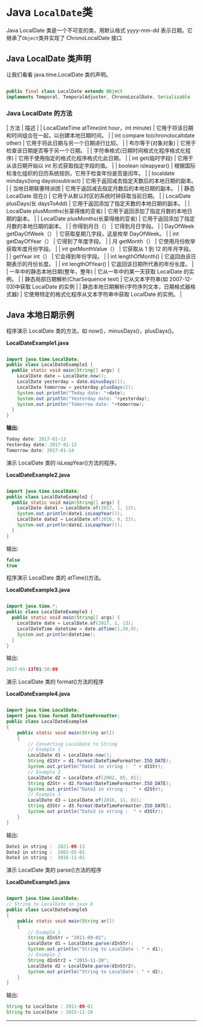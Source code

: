# Java `LocalDate`类



Java LocalDate 类是一个不可变的类，用默认格式 yyyy-mm-dd 表示日期。它继承了`Object`类并实现了 ChronoLocalDate 接口

## Java LocalDate 类声明

让我们看看 java.time.LocalDate 类的声明。

```java

public final class LocalDate extends Object 
implements Temporal, TemporalAdjuster, ChronoLocalDate, Serializable

```

### Java LocalDate 的方法

| 方法 | 描述 |
| LocalDateTime atTime(int hour，int minute) | 它用于将该日期和时间组合在一起，以创建本地日期时间。 |
| int compare to(chronolocaltdate other) | 它用于将此日期与另一个日期进行比较。 |
| 布尔等于(对象对象) | 它用于检查该日期是否等于另一个日期。 |
| 字符串格式(日期时间格式化程序格式化程序) | 它用于使用指定的格式化程序格式化此日期。 |
| int get(临时字段) | 它用于从该日期开始以 int 形式获取指定字段的值。 |
| boolean isleapyear() | 根据国际标准化组织的日历系统规则，它用于检查年份是否是闰年。 |
| localdate mindays(long daystosubtract) | 它用于返回减去指定天数后的本地日期的副本。 |
| 当地日期联塞特派团 | 它用于返回减去指定月数后的本地日期的副本。 |
| 静态 LocalDate 现在() | 它用于从默认时区的系统时钟获取当前日期。 |
| LocalDate plusDays(长 daysToAdd) | 它用于返回添加了指定天数的本地日期的副本。 |
| LocalDate plusMonths(长蒙得维的亚省) | 它用于返回添加了指定月数的本地日期的副本。 |
| LocalDate plusMonths(长蒙得维的亚省) | 它用于返回添加了指定月数的本地日期的副本。 |
| 你得到月日（） | 它得到月日字段。 |
| DayOfWeek getDayOfWeek（） | 它获取星期几字段，这是枚举 DayOfWeek。 |
| int getDayOfYear（） | 它得到了年度字段。 |
| 月 getMonth（） | 它使用月份枚举获取年度月份字段。 |
| int getMonthValue（） | 它获取从 1 到 12 的年月字段。 |
| getYear int（） | 它会得到年份字段。 |
| int lengthOfMonth() | 它返回由该日期表示的月份长度。 |
| int lengthOfYear() | 它返回该日期所代表的年份长度。 |
| 一年中的静态本地日期(整年，整年) | 它从一年中的某一天获取 LocalDate 的实例。 |
| 静态局部日期解析(CharSequence text) | 它从文本字符串(如 2007-12-03)中获取 LocalDate 的实例 |
| 静态本地日期解析(字符序列文本，日期格式器格式器) | 它使用特定的格式化程序从文本字符串中获取 LocalDate 的实例。 |

## Java 本地日期示例

程序演示 LocalDate 类的方法，如 now()，minusDays()，plusDays()。

**LocalDateExample1.java**

```java

import java.time.LocalDate;  
public class LocalDateExample1 {  
  public static void main(String[] args) {  
    LocalDate date = LocalDate.now();  
    LocalDate yesterday = date.minusDays(1);  
    LocalDate tomorrow = yesterday.plusDays(2);  
    System.out.println("Today date: "+date);  
    System.out.println("Yesterday date: "+yesterday);  
    System.out.println("Tomorrow date: "+tomorrow);  
  }  
}  

```

**输出:**

```java
Today date: 2017-01-13
Yesterday date: 2017-01-12
Tomorrow date: 2017-01-14

```

演示 LocalDate 类的 isLeapYear()方法的程序。

**LocalDateExample2.java**

```java

import java.time.LocalDate;  
public class LocalDateExample2 {  
  public static void main(String[] args) {  
    LocalDate date1 = LocalDate.of(2017, 1, 13);  
    System.out.println(date1.isLeapYear());  
    LocalDate date2 = LocalDate.of(2016, 9, 23);  
    System.out.println(date2.isLeapYear());  
  }  
}  

```

输出:

```java
false
true

```

程序演示 LocalDate 类的 atTime()方法。

**LocalDateExample3.java**

```java

import java.time.*;
public class LocalDateExample3 {
  public static void main(String[] args) {
    LocalDate date = LocalDate.of(2017, 1, 13);
    LocalDateTime datetime = date.atTime(1,50,9);    
    System.out.println(datetime); 
  }
}

```

输出:

```java
2017-01-13T01:50:09

```

演示 LocalDate 类的 format()方法的程序

**LocalDateExample4.java**

```java

import java.time.LocalDate;
import java.time.format.DateTimeFormatter;
public class LocalDateExample4
{
	public static void main(String ar[])
	{
		// Converting LocalDate to String
		// Example 1
		LocalDate d1 = LocalDate.now();
		String d1Str = d1.format(DateTimeFormatter.ISO_DATE);
		System.out.println("Date1 in string :  " + d1Str);
		// Example 2
		LocalDate d2 = LocalDate.of(2002, 05, 01);
		String d2Str = d2.format(DateTimeFormatter.ISO_DATE);
		System.out.println("Date2 in string :  " + d2Str);
		// Example 3
		LocalDate d3 = LocalDate.of(2016, 11, 01);
		String d3Str = d3.format(DateTimeFormatter.ISO_DATE);
		System.out.println("Date3 in string :  " + d3Str);
	}
}

```

输出:

```java
Date1 in string :  2021-09-13
Date2 in string :  2002-05-01
Date3 in string :  2016-11-01

```

演示 LocalDate 类的 parse()方法的程序

**LocalDateExample5.java**

```java

import java.time.LocalDate;
// String to LocalDate in java 8
public class LocalDateExample5 
{
	public static void main(String ar[]) 
	{
		// Example 1
		String dInStr = "2011-09-01";
		LocalDate d1 = LocalDate.parse(dInStr);
		System.out.println("String to LocalDate : " + d1);
		// Example 2
		String dInStr2 = "2015-11-20";
		LocalDate d2 = LocalDate.parse(dInStr2);
		System.out.println("String to LocalDate : " + d2);
	}
}

```

输出:

```java
String to LocalDate : 2011-09-01
String to LocalDate : 2015-11-20

```

* * *
